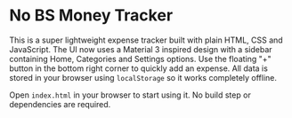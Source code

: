 # No BS Money Tracker

This is a super lightweight expense tracker built with plain HTML, CSS and JavaScript.
The UI now uses a Material 3 inspired design with a sidebar containing Home, Categories and Settings options.
Use the floating "+" button in the bottom right corner to quickly add an expense.
All data is stored in your browser using `localStorage` so it works completely offline.

Open `index.html` in your browser to start using it. No build step or dependencies are required.
